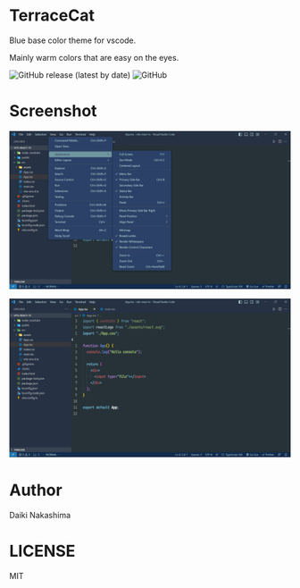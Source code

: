 # TerraceCat

Blue base color theme for vscode.

Mainly warm colors that are easy on the eyes.

<div>
  <img alt="GitHub release (latest by date)" src="https://img.shields.io/github/v/release/Daiki48/TerraceCat">
  <img alt="GitHub" src="https://img.shields.io/github/license/Daiki48/TerraceCat">
</div>

# Screenshot

[<img src="./screenshot/v0.2.0/terracecat-menu.png" />](https://marketplace.visualstudio.com/items?itemName=Daiki.terracecat)

[<img src="./screenshot/v0.2.0/terracecat-javascript.png" />](https://marketplace.visualstudio.com/items?itemName=Daiki.terracecat)

# Author

Daiki Nakashima

# LICENSE

MIT
